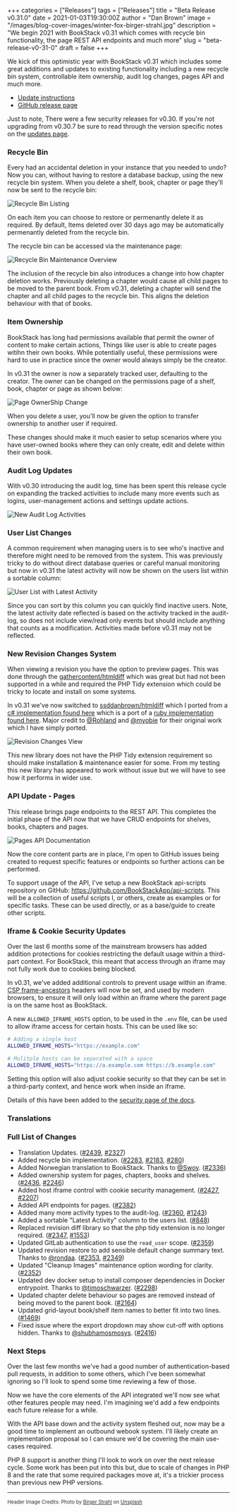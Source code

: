 +++
categories = ["Releases"]
tags = ["Releases"]
title = "Beta Release v0.31.0"
date = 2021-01-03T19:30:00Z
author = "Dan Brown"
image = "/images/blog-cover-images/winter-fox-birger-strahl.jpg"
description = "We begin 2021 with BookStack v0.31 which comes with recycle bin functionality, the page REST API endpoints and much more"
slug = "beta-release-v0-31-0"
draft = false
+++

We kick of this optimistic year with BookStack v0.31 which includes some great additions and updates to existing functionality including
a new recycle bin system, controllable item ownership, audit log changes, pages API and much more.


* [Update instructions](https://www.bookstackapp.com/docs/admin/updates)
* [GitHub release page](https://github.com/BookStackApp/BookStack/releases/tag/v0.31.0)


Just to note, There were a few security releases for v0.30. If you're not upgrading from v0.30.7 be sure to 
read through the version specific notes on the [updates page](https://www.bookstackapp.com/docs/admin/updates).


### Recycle Bin

Every had an accidental deletion in your instance that you needed to undo? Now you can,
without having to restore a database backup, using the new recycle bin system. 
When you delete a shelf, book, chapter or page they'll now be sent to the recycle bin:


![Recycle Bin Listing](/images/2021/01/recycle_bin.png)


On each item you can choose to restore or permenantly delete it as required. By default, Items deleted
over 30 days ago may be automatically permenantly deleted from the recycle bin.

The recycle bin can be accessed via the maintenance page:

![Recycle Bin Maintenance Overview](/images/2021/01/recycle_bin_maintenance.png)

The inclusion of the recycle bin also introduces a change into how chapter deletion works. Previously deleting
a chapter would cause all child pages to be moved to the parent book. From v0.31, deleting a chapter will send
the chapter and all child pages to the recycle bin. This aligns the deletion behaviour with that of books.


### Item Ownership

BookStack has long had permissions available that permit the owner of content to make certain actions, Things like
user is able to create pages witihn their own books. While potentially useful, these permissions were hard to 
use in practice since the owner would always simply be the creator.

In v0.31 the owner is now a separately tracked user, defaulting to the creator. The owner can be changed
on the permissions page of a shelf, book, chapter or page as shown below:

![Page OwnerShip Change](/images/2021/01/ownership_change.png)

When you delete a user, you'll now be given the option to transfer ownership to another user if required.

These changes should make it much easier to setup scenarios where you have user-owned books where
they can only create, edit and delete within their own book.

### Audit Log Updates

With v0.30 introducing the audit log, time has been spent this release cycle on expanding the tracked activities
to include many more events such as logins, user-management actions and settings update actions.

![New Audit Log Activities](/images/2021/01/audit_log_updates.png)

### User List Changes

A common requirement when managing users is to see who's inactive and therefore might need to be removed from the system.
This was previously tricky to do without direct database queries or careful manual monitoring but now in v0.31
the latest activity will now be shown on the users list within a sortable column:

![User List with Latest Activity](/images/2021/01/user_list_activity.png)

Since you can sort by this column you can quickly find inactive users. Note, the latest activity date
reflected is based on the activity tracked in the audit-log, so does not include view/read only events but should 
include anything that counts as a modification. Activities made before v0.31 may not be reflected.

### New Revision Changes System

When viewing a revision you have the option to preview pages.
This was done through the [gathercontent/htmldiff](https://github.com/gathercontent/htmldiff) which was great
but had not been supported in a while and required the PHP Tidy extension which could be tricky to locate and 
install on some systems. 

In v0.31 we've now switched to [ssddanbrown/htmldiff](https://github.com/ssddanbrown/htmldiff/) which I ported
from a [c# implementation found here](https://github.com/Rohland/htmldiff.net) which is a port of a [ruby implementation found here](https://github.com/myobie/htmldiff).  Major credit to [@Rohland](https://github.com/Rohland) and [@myobie](https://github.com/myobie) for their original work which I
have simply ported.

![Revision Changes View](/images/2021/01/changes_view.png)

This new library does not have the PHP Tidy extension requirement so should make installation & maintenance
easier for some. From my testing this new library has appeared to work without issue but we will have to see
how it performs in wider use. 

### API Update - Pages

This release brings page endpoints to the REST API. This completes the initial phase
of the API now that we have CRUD endpoints for shelves, books, chapters and pages.

![Pages API Documentation](/images/2021/01/pages_api.png)

Now the core content parts are in place, I'm open to GitHub issues being created to request
specific features or endpoints so further actions can be performed. 

To support usage of the API, I've setup a new BookStack api-scripts repository on GitHub:
https://github.com/BookStackApp/api-scripts. This will be a collection of useful scripts I,
or others, create as examples or for specific tasks. These can be used directly, or as a base/guide to
create other scripts.


### Iframe & Cookie Security Updates

Over the last 6 months some of the mainstream browsers has added addition protections for cookies
restricting the default usage within a third-part context. For BookStack, this meant that access
through an iframe may not fully work due to cookies being blocked.

In v0.31, we've added additional controls to prevent usage within an iframe. [CSP frame-ancestors](https://developer.mozilla.org/en-US/docs/Web/HTTP/Headers/Content-Security-Policy/frame-ancestors) headers will now be set, and used by modern browsers, to ensure it will only load within an iframe 
where the parent page is on the same host as BookStack. 

A new `ALLOWED_IFRAME_HOSTS` option, to be used in the `.env` file, can be used to allow iframe access for certain hosts. This can be used like so:

```bash
# Adding a single host
ALLOWED_IFRAME_HOSTS="https://example.com"

# Mulitple hosts can be separated with a space
ALLOWED_IFRAME_HOSTS="https://a.example.com https://b.example.com"
```

Setting this option will also adjust cookie security so that they can be set in a third-party context, and hence work when inside an iframe.

Details of this have been added to the [security page of the docs](/docs/admin/security/#iframe-control).


### Translations



### Full List of Changes

* Translation Updates. ([#2439](https://github.com/BookStackApp/BookStack/pull/2439), [#2327](https://github.com/BookStackApp/BookStack/pull/2327))
* Added recycle bin implementation. ([#2283](https://github.com/BookStackApp/BookStack/pull/2283), [#2183](https://github.com/BookStackApp/BookStack/issues/2183), [#280](https://github.com/BookStackApp/BookStack/issues/280))
* Added Norwegian translation to BookStack. Thanks to [@Swoy](https://github.com/BookStackApp/BookStack/pull/2336). ([#2336](https://github.com/BookStackApp/BookStack/pull/2336))
* Added ownership system for pages, chapters, books and shelves. ([#2436](https://github.com/BookStackApp/BookStack/pull/2436), [#2246](https://github.com/BookStackApp/BookStack/issues/2246))
* Added host iframe control with cookie security management. ([#2427](https://github.com/BookStackApp/BookStack/issues/2427), [#2207](https://github.com/BookStackApp/BookStack/issues/2207))
* Added API endpoints for pages. ([#2382](https://github.com/BookStackApp/BookStack/pull/2382))
* Added many more activity types to the audit-log. ([#2360](https://github.com/BookStackApp/BookStack/pull/2360), [#1243](https://github.com/BookStackApp/BookStack/issues/1243))
* Added a sortable "Latest Activity" column to the users list. ([#848](https://github.com/BookStackApp/BookStack/issues/848))
* Replaced revision diff library so that the php tidy extension is no longer required. ([#2347](https://github.com/BookStackApp/BookStack/issues/2347), [#1553](https://github.com/BookStackApp/BookStack/issues/1553))
* Updated GitLab authentication to use the `read_user` scope. ([#2359](https://github.com/BookStackApp/BookStack/issues/2359))
* Updated revision restore to add sensible default change summary text. Thanks to [@rondaa](https://github.com/BookStackApp/BookStack/pull/2353). ([#2353](https://github.com/BookStackApp/BookStack/pull/2353), [#2349](https://github.com/BookStackApp/BookStack/issues/2349))
* Updated "Cleanup Images" maintenance option wording for clarity. ([#2352](https://github.com/BookStackApp/BookStack/issues/2352))
* Updated dev docker setup to install composer dependencies in Docker entrypoint. Thanks to [@timoschwarzer](https://github.com/BookStackApp/BookStack/pull/2298). ([#2298](https://github.com/BookStackApp/BookStack/pull/2298))
* Updated chapter delete behaviour so pages are removed instead of being moved to the parent book. ([#2164](https://github.com/BookStackApp/BookStack/issues/2164))
* Updated grid-layout book/shelf item names to better fit into two lines. ([#1469](https://github.com/BookStackApp/BookStack/issues/1469))
* Fixed issue where the export dropdown may show cut-off with options hidden. Thanks to [@shubhamosmosys](https://github.com/BookStackApp/BookStack/pull/2416). ([#2416](https://github.com/BookStackApp/BookStack/pull/2416))


### Next Steps

Over the last few months we've had a good number of authentication-based pull requests, in addition to some others, which I've been somewhat ignoring so I'll
look to spend some time reviewing a few of those.

Now we have the core elements of the API integrated we'll now see what other features people may need. I'm imagining we'd add a few endpoints each future release for a while.

With the API base down and the activity system fleshed out, now may be a good time to implement an outbound webook system.
I'll likely create an implementation proposal so I can ensure we'd be covering the main use-cases required.

PHP 8 support is another thing I'll look to work on over the next release cycle. Some work has been put into this but, due to 
scale of changes in PHP 8 and the rate that some required packages move at, it's a trickier process than previous new PHP versions.

----

<span style="font-size: 0.8em;opacity:0.9;">Header Image Credits: <span>Photo by <a href="https://unsplash.com/@bist31?utm_source=unsplash&amp;utm_medium=referral&amp;utm_content=creditCopyText">Birger Strahl</a> on <a href="https://unsplash.com/t/animals?utm_source=unsplash&amp;utm_medium=referral&amp;utm_content=creditCopyText">Unsplash</a></span></span>
